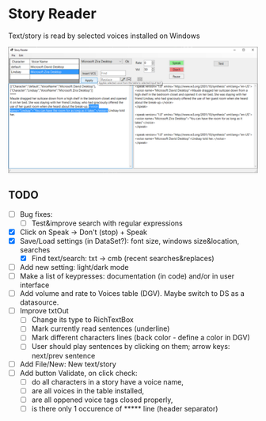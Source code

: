﻿# Story Reader
Text/story is read by selected voices installed on Windows

![Story Reader - Main Window](ScreenShots/FrmMain.png)

## TODO
- [ ] Bug fixes:
	- [ ] Test&improve search with regular expressions
- [x] Click on Speak -> Don't (stop) + Speak
- [x] Save/Load settings (in DataSet?): font size, windows size&location, searches
	- [x] Find text/search: txt -> cmb (recent searches&replaces)
- [ ] Add new setting: light/dark mode
- [ ] Make a list of keypresses: documentation (in code) and/or in user interface
- [ ] Add volume and rate to Voices table (DGV). Maybe switch to DS as a datasource.
- [ ] Improve txtOut
	- [ ] Change its type to RichTextBox
	- [ ] Mark currently read sentences (underline)
	- [ ] Mark different characters lines (back color - define a color in DGV)
	- [ ] User should play sentences by clicking on them; arrow keys: next/prev sentence
- [ ] Add File/New: New text/story
- [ ] Add button Validate, on click check:
	- [ ] do all characters in a story have a voice name, 
	- [ ] are all voices in the table installed,
	- [ ] are all oppened voice tags closed properly,
	- [ ] is there only 1 occurence of ***** line (header separator)
